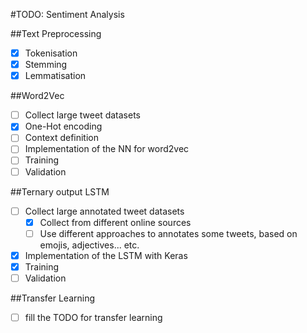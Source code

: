 #TODO: Sentiment Analysis

##Text Preprocessing
- [x] Tokenisation
- [x] Stemming
- [x] Lemmatisation

##Word2Vec
- [ ] Collect large tweet datasets
- [x] One-Hot encoding
- [ ] Context definition
- [ ] Implementation of the NN for word2vec
- [ ] Training
- [ ] Validation

##Ternary output LSTM
- [ ] Collect large annotated tweet datasets
    - [x] Collect from different online sources
    - [ ] Use different approaches to annotates some tweets, based on emojis, adjectives... etc.
- [X] Implementation of the LSTM with Keras
- [X] Training
- [ ] Validation

##Transfer Learning
- [ ] fill the TODO for transfer learning
